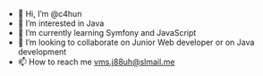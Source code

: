 - 👋 Hi, I’m @c4hun
- 👀 I’m interested in Java
- 🌱 I’m currently learning Symfony and JavaScript
- 💞️ I’m looking to collaborate on Junior Web developer or on Java development
- 📫 How to reach me vms.j88uh@slmail.me

<!---
c4hun/c4hun is a ✨ special ✨ repository because its `README.md` (this file) appears on your GitHub profile.
You can click the Preview link to take a look at your changes.
--->
